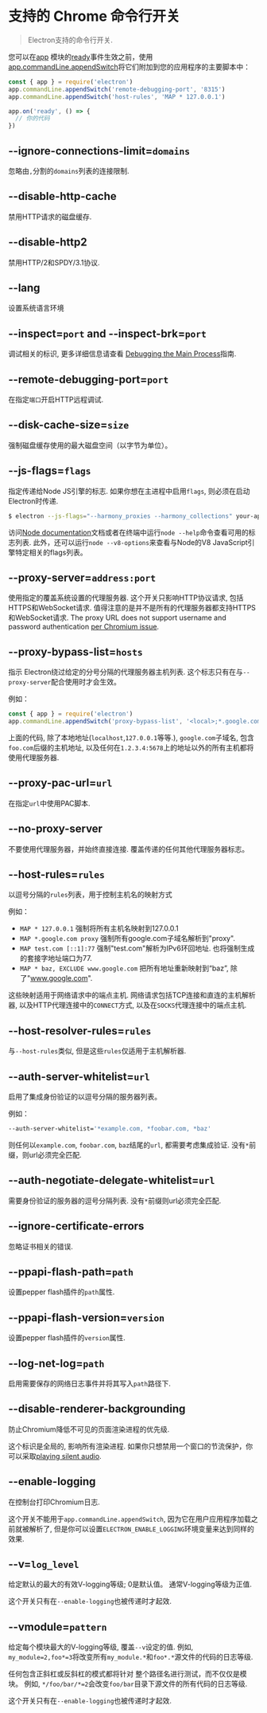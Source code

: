 # 支持的 Chrome 命令行开关

> Electron支持的命令行开关.

您可以在[app](app.md) 模块的[ready](app.md#event-ready)事件生效之前，使用[app.commandLine.appendSwitch](app.md#appcommandlineappendswitchswitch-value)将它们附加到您的应用程序的主要脚本中：

```javascript
const { app } = require('electron')
app.commandLine.appendSwitch('remote-debugging-port', '8315')
app.commandLine.appendSwitch('host-rules', 'MAP * 127.0.0.1')

app.on('ready', () => {
  // 你的代码
})
```

## --ignore-connections-limit=`domains`

忽略由`,`分割的`domains`列表的连接限制.

## --disable-http-cache

禁用HTTP请求的磁盘缓存.

## --disable-http2

禁用HTTP/2和SPDY/3.1协议.

## --lang

设置系统语言环境

## --inspect=`port` and --inspect-brk=`port`

调试相关的标识, 更多详细信息请查看 [Debugging the Main Process](../tutorial/debugging-main-process.md)指南.

## --remote-debugging-port=`port`

在指定`端口`开启HTTP远程调试.

## --disk-cache-size=`size`

强制磁盘缓存使用的最大磁盘空间（以字节为单位）。

## --js-flags=`flags`

指定传递给Node JS引擎的标志. 如果你想在主进程中启用`flags`, 则必须在启动Electron时传递.

```sh
$ electron --js-flags="--harmony_proxies --harmony_collections" your-app
```

访问[Node documentation](https://nodejs.org/api/cli.html)文档或者在终端中运行`node --help`命令查看可用的标志列表. 此外，还可以运行`node --v8-options`来查看与Node的V8 JavaScript引擎特定相关的flags列表。

## --proxy-server=`address:port`

使用指定的覆盖系统设置的代理服务器. 这个开关只影响HTTP协议请求, 包括HTTPS和WebSocket请求. 值得注意的是并不是所有的代理服务器都支持HTTPS和WebSocket请求. The proxy URL does not support username and password authentication [per Chromium issue](https://bugs.chromium.org/p/chromium/issues/detail?id=615947).

## --proxy-bypass-list=`hosts`

指示 Electron绕过给定的分号分隔的代理服务器主机列表. 这个标志只有在与`--proxy-server`配合使用时才会生效。

例如：

```javascript
const { app } = require('electron')
app.commandLine.appendSwitch('proxy-bypass-list', '<local>;*.google.com;*foo.com;1.2.3.4:5678')
```

上面的代码, 除了本地地址(`localhost`,`127.0.0.1`等等.), `google.com`子域名, 包含`foo.com`后缀的主机地址, 以及任何在`1.2.3.4:5678`上的地址以外的所有主机都将使用代理服务器.

## --proxy-pac-url=`url`

在指定`url`中使用PAC脚本.

## --no-proxy-server

不要使用代理服务器，并始终直接连接. 覆盖传递的任何其他代理服务器标志。

## --host-rules=`rules`

以逗号分隔的`rules`列表，用于控制主机名的映射方式

例如：

* `MAP * 127.0.0.1` 强制将所有主机名映射到127.0.0.1
* `MAP *.google.com proxy` 强制所有google.com子域名解析到"proxy".
* `MAP test.com [::1]:77` 强制"test.com"解析为IPv6环回地址. 也将强制生成的套接字地址端口为77.
* `MAP * baz, EXCLUDE www.google.com` 把所有地址重新映射到“baz”, 除了"www.google.com".

这些映射适用于网络请求中的端点主机. 网络请求包括TCP连接和直连的主机解析器, 以及HTTP代理连接中的`CONNECT`方式, 以及在`SOCKS`代理连接中的端点主机.

## --host-resolver-rules=`rules`

与`--host-rules`类似, 但是这些`rules`仅适用于主机解析器.

## --auth-server-whitelist=`url`

启用了集成身份验证的以逗号分隔的服务器列表。

例如：

```sh
--auth-server-whitelist='*example.com, *foobar.com, *baz'
```

则任何以`example.com`, `foobar.com`, `baz`结尾的`url`, 都需要考虑集成验证. 没有`*`前缀，则url必须完全匹配.

## --auth-negotiate-delegate-whitelist=`url`

需要身份验证的服务器的逗号分隔列表. 没有`*`前缀则url必须完全匹配.

## --ignore-certificate-errors

忽略证书相关的错误.

## --ppapi-flash-path=`path`

设置pepper flash插件的`path`属性.

## --ppapi-flash-version=`version`

设置pepper flash插件的`version`属性.

## --log-net-log=`path`

启用需要保存的网络日志事件并将其写入`path`路径下.

## --disable-renderer-backgrounding

防止Chromium降低不可见的页面渲染进程的优先级.

这个标识是全局的, 影响所有渲染进程. 如果你只想禁用一个窗口的节流保护，你可以采取[playing silent audio](https://github.com/atom/atom/pull/9485/files).

## --enable-logging

在控制台打印Chromium日志.

这个开关不能用于`app.commandLine.appendSwitch`, 因为它在用户应用程序加载之前就被解析了, 但是你可以设置`ELECTRON_ENABLE_LOGGING`环境变量来达到同样的效果.

## --v=`log_level`

给定默认的最大的有效V-logging等级; 0是默认值。 通常V-logging等级为正值.

这个开关只有在`--enable-logging`也被传递时才起效.

## --vmodule=`pattern`

给定每个模块最大的V-logging等级, 覆盖`--v`设定的值. 例如, `my_module=2,foo*=3`将改变所有`my_module.*`和`foo*.*`源文件的代码的日志等级.

任何包含正斜杠或反斜杠的模式都将针对 整个路径名进行测试，而不仅仅是模块。 例如, `*/foo/bar/*=2`会改变`foo/bar`目录下源文件的所有代码的日志等级.

这个开关只有在`--enable-logging`也被传递时才起效.